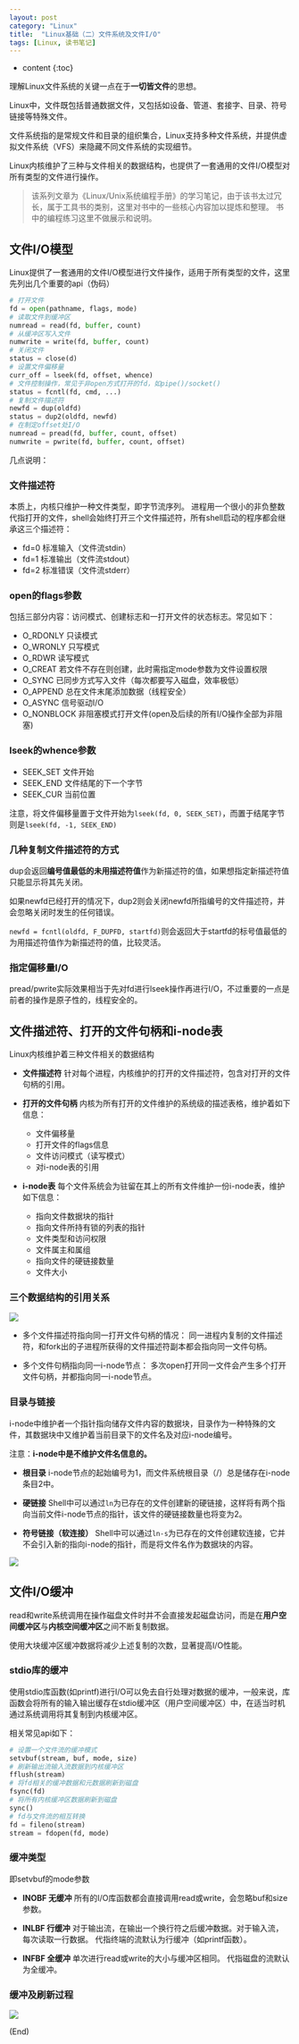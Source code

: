```yaml
---
layout: post
category: "Linux"
title:  "Linux基础（二）文件系统及文件I/O"
tags: [Linux, 读书笔记]
---
```


* content
{:toc}

理解Linux文件系统的关键一点在于**一切皆文件**的思想。

Linux中，文件既包括普通数据文件，又包括如设备、管道、套接字、目录、符号链接等特殊文件。

文件系统指的是常规文件和目录的组织集合，Linux支持多种文件系统，并提供虚拟文件系统（VFS）来隐藏不同文件系统的实现细节。

Linux内核维护了三种与文件相关的数据结构，也提供了一套通用的文件I/O模型对所有类型的文件进行操作。

> 该系列文章为《Linux/Unix系统编程手册》的学习笔记，由于该书太过冗长，属于工具书的类别，这里对书中的一些核心内容加以提炼和整理。
> 书中的编程练习这里不做展示和说明。





## 文件I/O模型
Linux提供了一套通用的文件I/O模型进行文件操作，适用于所有类型的文件，这里先列出几个重要的api（伪码）

```python
# 打开文件
fd = open(pathname, flags, mode)
# 读取文件到缓冲区
numread = read(fd, buffer, count)
# 从缓冲区写入文件
numwrite = write(fd, buffer, count)
# 关闭文件
status = close(d)
# 设置文件偏移量
curr_off = lseek(fd, offset, whence)
# 文件控制操作，常见于非open方式打开的fd，如pipe()/socket()
status = fcntl(fd, cmd, ...)
# 复制文件描述符
newfd = dup(oldfd)
status = dup2(oldfd, newfd)
# 在制定offset处I/O
numread = pread(fd, buffer, count, offset)
numwrite = pwrite(fd, buffer, count, offset)
```
几点说明：

### 文件描述符
本质上，内核只维护一种文件类型，即字节流序列。
进程用一个很小的非负整数代指打开的文件，shell会始终打开三个文件描述符，所有shell启动的程序都会继承这三个描述符：

- fd=0 标准输入（文件流stdin）
- fd=1 标准输出（文件流stdout）
- fd=2 标准错误（文件流stderr）

### open的flags参数
包括三部分内容：访问模式、创建标志和一打开文件的状态标志。常见如下：

- O_RDONLY 只读模式
- O_WRONLY 只写模式
- O_RDWR 读写模式
- O_CREAT 若文件不存在则创建，此时需指定mode参数为文件设置权限
- O_SYNC 已同步方式写入文件（每次都要写入磁盘，效率极低）
- O_APPEND 总在文件末尾添加数据（线程安全）
- O_ASYNC 信号驱动I/O
- O_NONBLOCK 非阻塞模式打开文件(open及后续的所有I/O操作全部为非阻塞)

### lseek的whence参数

- SEEK_SET 文件开始
- SEEK_END 文件结尾的下一个字节
- SEEK_CUR 当前位置

注意，将文件偏移量置于文件开始为`lseek(fd, 0, SEEK_SET)`，而置于结尾字节则是`lseek(fd, -1, SEEK_END)`

### 几种复制文件描述符的方式

dup会返回**编号值最低的未用描述符值**作为新描述符的值，如果想指定新描述符值只能显示将其先关闭。

如果newfd已经打开的情况下，dup2则会关闭newfd所指编号的文件描述符，并会忽略关闭时发生的任何错误。

`newfd = fcntl(oldfd, F_DUPFD, startfd)`则会返回大于startfd的标号值最低的为用描述符值作为新描述符的值，比较灵活。

### 指定偏移量I/O

pread/pwrite实际效果相当于先对fd进行lseek操作再进行I/O，不过重要的一点是前者的操作是原子性的，线程安全的。


## 文件描述符、打开的文件句柄和i-node表

Linux内核维护着三种文件相关的数据结构

- **文件描述符**
针对每个进程，内核维护的打开的文件描述符，包含对打开的文件句柄的引用。

- **打开的文件句柄**
内核为所有打开的文件维护的系统级的描述表格，维护着如下信息：
    + 文件偏移量
    + 打开文件的flags信息
    + 文件访问模式（读写模式）
    + 对i-node表的引用

- **i-node表**
每个文件系统会为驻留在其上的所有文件维护一份i-node表，维护如下信息：
    + 指向文件数据块的指针
    + 指向文件所持有锁的列表的指针
    + 文件类型和访问权限
    + 文件属主和属组
    + 指向文件的硬链接数量
    + 文件大小

### 三个数据结构的引用关系
![](https://i.loli.net/2018/11/26/5bfc05bb6dc2c.png)

- 多个文件描述符指向同一打开文件句柄的情况：
同一进程内复制的文件描述符，和fork出的子进程所获得的文件描述符副本都会指向同一文件句柄。

- 多个文件句柄指向同一i-node节点：
多次open打开同一文件会产生多个打开文件句柄，并都指向同一i-node节点。

### 目录与链接

i-node中维护者一个指针指向储存文件内容的数据块，目录作为一种特殊的文件，其数据块中又维护着当前目录下的文件名及对应i-node编号。

注意：**i-node中是不维护文件名信息的。**

- **根目录**
i-node节点的起始编号为1，而文件系统根目录（/）总是储存在i-node条目2中。

- **硬链接**
Shell中可以通过`ln`为已存在的文件创建新的硬链接，这样将有两个指向当前文件i-node节点的指针，该文件的硬链接数量也将变为2。

- **符号链接（软连接）**
Shell中可以通过`ln-s`为已存在的文件创建软连接，它并不会引入新的指向i-node的指针，而是将文件名作为数据块的内容。

![](https://i.loli.net/2018/11/26/5bfc05fcdff32.png)

## 文件I/O缓冲

read和write系统调用在操作磁盘文件时并不会直接发起磁盘访问，而是在**用户空间缓冲区**与**内核空间缓冲区**之间不断复制数据。

使用大块缓冲区缓冲数据将减少上述复制的次数，显著提高I/O性能。

### stdio库的缓冲

使用stdio库函数(如printf)进行I/O可以免去自行处理对数据的缓冲，一般来说，库函数会将所有的输入输出缓存在stdio缓冲区（用户空间缓冲区）中，在适当时机通过系统调用将其复制到内核缓冲区。

相关常见api如下：
```python
# 设置一个文件流的缓冲模式
setvbuf(stream, buf, mode, size)
# 刷新输出流输入流数据到内核缓冲区
fflush(stream)
# 将fd相关的缓冲数据和元数据刷新到磁盘
fsync(fd)
# 将所有内核缓冲区数据刷新到磁盘
sync()
# fd与文件流的相互转换
fd = fileno(stream)
stream = fdopen(fd, mode)
```

### 缓冲类型
即setvbuf的mode参数

- **INOBF 无缓冲**
所有的I/O库函数都会直接调用read或write，会忽略buf和size参数。

- **INLBF 行缓冲**
对于输出流，在输出一个换行符之后缓冲数据。对于输入流，每次读取一行数据。
代指终端的流默认为行缓冲（如printf函数）。

- **INFBF 全缓冲**
单次进行read或write的大小与缓冲区相同。
代指磁盘的流默认为全缓冲。

### 缓冲及刷新过程

![](https://i.loli.net/2018/11/26/5bfc0586ad8da.png)


(End)
